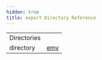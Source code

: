 ```yaml
---
hidden: true
title: export Directory Reference
---
```


|  |  |
|----|----|
| Directories |  |
| directory   | <a href="dir_811fc19cda6e4229a2bc03f90d55dff0.md">emv</a> |
